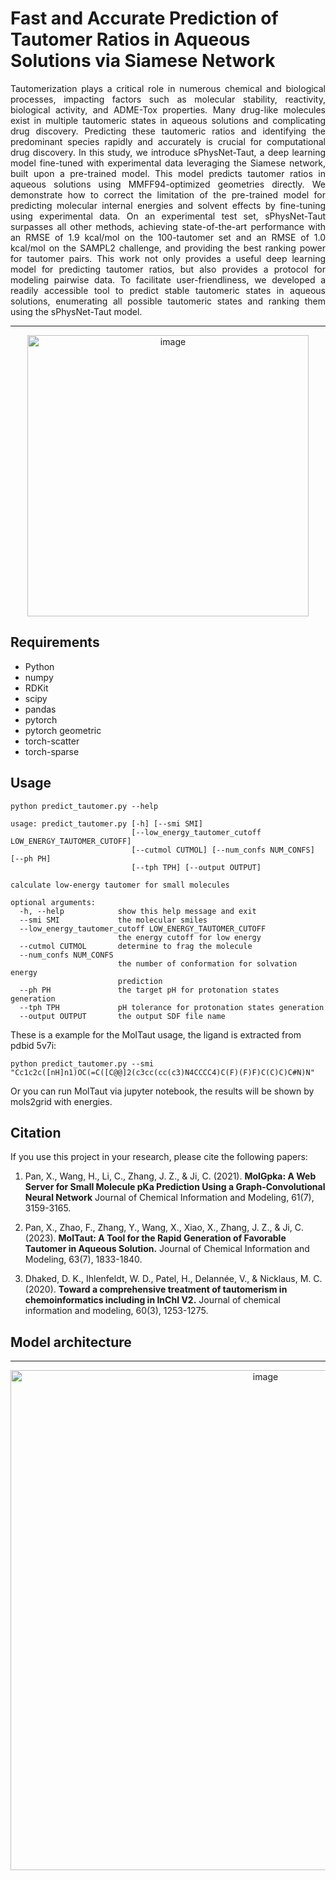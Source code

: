 # Fast and Accurate Prediction of Tautomer Ratios in Aqueous Solutions via Siamese Network

<p align="justify">
Tautomerization plays a critical role in numerous chemical and biological processes, impacting factors such as molecular stability, reactivity, biological activity, and ADME-Tox properties. Many drug-like molecules exist in multiple tautomeric states in aqueous solutions and complicating drug discovery. Predicting these tautomeric ratios and identifying the predominant species rapidly and accurately is crucial for computational drug discovery. In this study, we introduce sPhysNet-Taut, a deep learning model fine-tuned with experimental data leveraging the Siamese network, built upon a pre-trained model. This model predicts tautomer ratios in aqueous solutions using MMFF94-optimized geometries directly. We demonstrate how to correct the limitation of the pre-trained model for predicting molecular internal energies and solvent effects by fine-tuning using experimental data. On an experimental test set, sPhysNet-Taut surpasses all other methods, achieving state-of-the-art performance with an RMSE of 1.9 kcal/mol on the 100-tautomer set and an RMSE of 1.0 kcal/mol on the SAMPL2 challenge, and providing the best ranking power for tautomer pairs. This work not only provides a useful deep learning model for predicting tautomer ratios, but also provides a protocol for modeling pairwise data. To facilitate user-friendliness, we developed a readily accessible tool to predict stable tautomeric states in aqueous solutions, enumerating all possible tautomeric states and ranking them using the sPhysNet-Taut model.
</p>

---
<div align="center">
    <img src="https://github.com/xiaolinpan/sPhysNet-Taut/blob/main/images/TOC.png" alt="image" width="450"/>
</div>

## Requirements

* Python
* numpy
* RDKit
* scipy
* pandas
* pytorch
* pytorch geometric
* torch-scatter
* torch-sparse

## Usage

```
python predict_tautomer.py --help

usage: predict_tautomer.py [-h] [--smi SMI]
                           [--low_energy_tautomer_cutoff LOW_ENERGY_TAUTOMER_CUTOFF]
                           [--cutmol CUTMOL] [--num_confs NUM_CONFS] [--ph PH]
                           [--tph TPH] [--output OUTPUT]

calculate low-energy tautomer for small molecules

optional arguments:
  -h, --help            show this help message and exit
  --smi SMI             the molecular smiles
  --low_energy_tautomer_cutoff LOW_ENERGY_TAUTOMER_CUTOFF
                        the energy cutoff for low energy
  --cutmol CUTMOL       determine to frag the molecule
  --num_confs NUM_CONFS
                        the number of conformation for solvation energy
                        prediction
  --ph PH               the target pH for protonation states generation
  --tph TPH             pH tolerance for protonation states generation
  --output OUTPUT       the output SDF file name

```
These is a example for the MolTaut usage, the ligand is extracted from pdbid 5v7i:
```
python predict_tautomer.py --smi "Cc1c2c([nH]n1)OC(=C([C@@]2(c3cc(cc(c3)N4CCCC4)C(F)(F)F)C(C)C)C#N)N"
```
Or you can run MolTaut via jupyter notebook, the results will be shown by mols2grid with energies.

## Citation
If you use this project in your research, please cite the following papers:

1. Pan, X., Wang, H., Li, C., Zhang, J. Z., & Ji, C. (2021). **MolGpka: A Web Server for Small Molecule pKa Prediction Using a Graph-Convolutional Neural Network** Journal of Chemical Information and Modeling, 61(7), 3159-3165.
 
2. Pan, X., Zhao, F., Zhang, Y., Wang, X., Xiao, X., Zhang, J. Z., & Ji, C. (2023). **MolTaut: A Tool for the Rapid Generation of Favorable Tautomer in Aqueous Solution.** Journal of Chemical Information and Modeling, 63(7), 1833-1840.

3. Dhaked, D. K., Ihlenfeldt, W. D., Patel, H., Delannée, V., & Nicklaus, M. C. (2020). **Toward a comprehensive treatment of tautomerism in chemoinformatics including in InChI V2.** Journal of chemical information and modeling, 60(3), 1253-1275.

## Model architecture

---
<div align="center">
    <img src="https://github.com/xiaolinpan/sPhysNet-Taut/blob/main/images/p6.png" alt="image" width="800"/>
</div>
